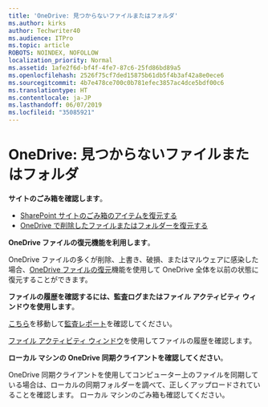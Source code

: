 ```yaml
---
title: 'OneDrive: 見つからないファイルまたはフォルダ'
ms.author: kirks
author: Techwriter40
ms.audience: ITPro
ms.topic: article
ROBOTS: NOINDEX, NOFOLLOW
localization_priority: Normal
ms.assetid: 1afe2f6d-bf4f-4fe7-87c6-25fd86bd89a5
ms.openlocfilehash: 2526f75cf7ded15875b61db5f4b3af42a8e0ece6
ms.sourcegitcommit: 4b7e478ce700c0b781efec3857ac4dce5bdf00c6
ms.translationtype: HT
ms.contentlocale: ja-JP
ms.lasthandoff: 06/07/2019
ms.locfileid: "35085921"
---
```

# <a name="onedrive-missing-files-or-folders"></a>OneDrive: 見つからないファイルまたはフォルダ

**サイトのごみ箱を確認します**。

- [SharePoint サイトのごみ箱のアイテムを復元する](https://support.office.com/article/restore-deleted-items-from-the-site-collection-recycle-bin-5fa924ee-16d7-487b-9a0a-021b9062d14b?ui=en-US&rs=en-US&ad=US)
- [OneDrive で削除したファイルまたはフォルダーを復元する](https://support.office.com/article/Restore-deleted-files-or-folders-in-OneDrive-949ada80-0026-4db3-a953-c99083e6a84f)


**OneDrive ファイルの復元機能を利用します**。 

OneDrive ファイルの多くが削除、上書き、破損、またはマルウェアに感染した場合、[OneDrive ファイルの復元](https://support.office.com/article/Restore-your-OneDrive-fa231298-759d-41cf-bcd0-25ac53eb8a15)機能を使用して OneDrive 全体を以前の状態に復元することができます。


**ファイルの履歴を確認するには、監査ログまたはファイル アクティビティ ウィンドウを使用します**。

[こちら](https://sip.protection.office.com/)を移動して[監査レポート](https://docs.microsoft.com/office365/securitycompliance/search-the-audit-log-in-security-and-compliance?redirectSourcePath=%252fen-us%252farticle%252fsearch-the-audit-log-in-the-office-365-protection-center-0d4d0f35-390b-4518-800e-0c7ec95e946c)を確認してください。


[ファイル アクティビティ ウィンドウ](https://support.office.com/article/File-activity-in-a-document-library-6105ecda-1dd0-4f6f-9542-102bf5c0ffe0)を使用してファイルの履歴を確認します。


**ローカル マシンの OneDrive 同期クライアントを確認してください**。

OneDrive 同期クライアントを使用してコンピューター上のファイルを同期している場合は、ローカルの同期フォルダーを調べて、正しくアップロードされていることを確認します。 ローカル マシンのごみ箱も確認してください。

